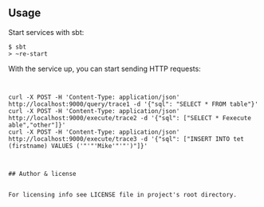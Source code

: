 ## Usage

Start services with sbt:

```
$ sbt
> ~re-start
```

With the service up, you can start sending HTTP requests:

```


curl -X POST -H 'Content-Type: application/json' http://localhost:9000/query/trace1 -d '{"sql": "SELECT * FROM table"}'
curl -X POST -H 'Content-Type: application/json' http://localhost:9000/execute/trace2 -d '{"sql": ["SELECT * Fexecute able","other"]}'
curl -X POST -H 'Content-Type: application/json' http://localhost:9000/execute/trace3 -d '{"sql": ["INSERT INTO tet (firstname) VALUES ('"'"'Mike'"'"')"]}'



## Author & license


For licensing info see LICENSE file in project's root directory.

